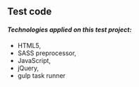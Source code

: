 ## Test code

#### *Technologies applied on this test project:*
* HTML5,
* SASS preprocessor,
* JavaScript,
* jQuery,
* gulp task runner
